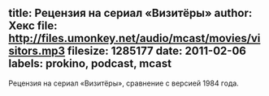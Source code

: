 title: Рецензия на сериал «Визитёры»
author: Хекс
file: http://files.umonkey.net/audio/mcast/movies/visitors.mp3
filesize: 1285177
date: 2011-02-06
labels: prokino, podcast, mcast
---
Рецензия на сериал «Визитёры», сравнение с версией 1984 года.
